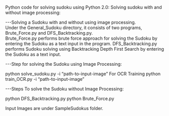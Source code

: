 Python code for solving sudoku using Python 2.0:
Solving sudoku with and without image processing:


---Solving a Sudoku with and without using image processing.  
Under the General_Sudoku directory, it consists of two programs, Brute_Force.py and DFS_Backtracking.py.  
Brute_Force.py performs brute force approach for solving the Sudoku by entering the Sudoku as a text input in the program.   DFS_Backtracking.py performs Sudoku solving using Backtracking Depth First Search by entering the Sudoku as a text input.  
 

---Step for solving the Sudoku using Image Processing: 
 
python solve_sudoku.py -i “path-to-input-image” 
For OCR Training 
python train_OCR.py -i “path-to-input-image”  


---Steps To solve the Sudoku without Image Processing: 
 
python DFS_Backtracking.py  python Brute_Force.py  
 
Input Images are under SampleSudokus folder. 
